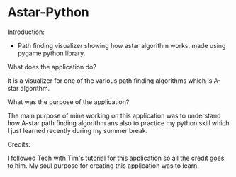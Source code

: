 # Astar-Python

Introduction:

- Path finding visualizer showing how astar algorithm works, made using pygame python library.

What does the application do?

It is a visualizer for one of the various path finding algorithms which is A-star algorithm.

What was the purpose of the application?

The main purpose of mine working on this application was to understand how A-star path finding algorithm ans also to practice my python skill which I just learned recently during my summer break.

Credits:

I followed Tech with Tim's tutorial for this application so all the credit goes to him. My soul purpose for creating this application was to learn.


